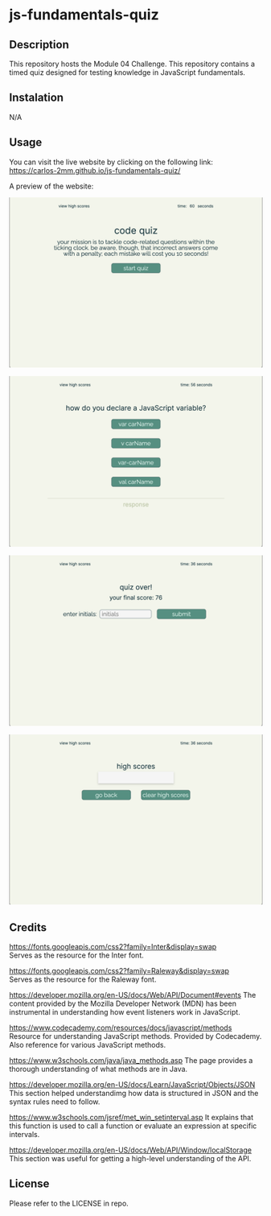 # js-fundamentals-quiz

## Description
This repository hosts the Module 04 Challenge. This repository contains a timed quiz designed for testing knowledge in JavaScript fundamentals.

## Instalation
N/A

## Usage
You can visit the live website by clicking on the following link:
<br>https://carlos-2mm.github.io/js-fundamentals-quiz/

A preview of the website:

![Screenshot](./assets/img/home_page.png)

![Screenshot](./assets/img/quiz_page.png)

![Screenshot](./assets/img/quiz-over_page.png)

![Screenshot](./assets/img/high-scores_page.png)

## Credits

https://fonts.googleapis.com/css2?family=Inter&display=swap
<br>Serves as the resource for the Inter font.

https://fonts.googleapis.com/css2?family=Raleway&display=swap
<br>Serves as the resource for the Raleway font.

https://developer.mozilla.org/en-US/docs/Web/API/Document#events
The content provided by the Mozilla Developer Network (MDN) has been instrumental in understanding how event listeners work in JavaScript.

https://www.codecademy.com/resources/docs/javascript/methods
Resource for understanding JavaScript methods. Provided by Codecademy. Also reference for various JavaScript methods.

https://www.w3schools.com/java/java_methods.asp
The page provides a thorough understanding of what methods are in Java.

https://developer.mozilla.org/en-US/docs/Learn/JavaScript/Objects/JSON
This section helped understandimg how data is structured in JSON and the syntax rules need to follow.

https://www.w3schools.com/jsref/met_win_setinterval.asp
It explains that this function is used to call a function or evaluate an expression at specific intervals.

https://developer.mozilla.org/en-US/docs/Web/API/Window/localStorage
This section was useful for getting a high-level understanding of the API.

## License

Please refer to the LICENSE in repo.